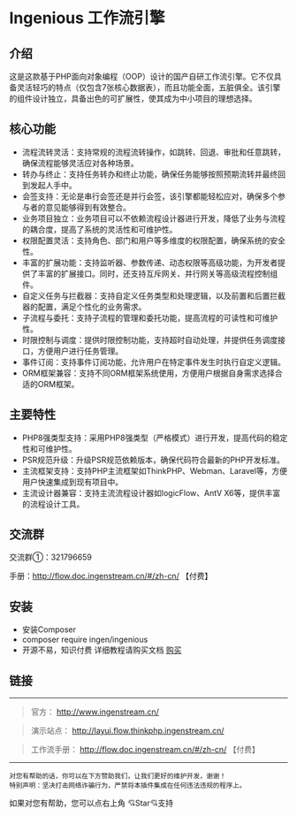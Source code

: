 # Ingenious 工作流引擎


## 介绍
这是这款基于PHP面向对象编程（OOP）设计的国产自研工作流引擎。它不仅具备灵活轻巧的特点（仅包含7张核心数据表），而且功能全面，五脏俱全。该引擎的组件设计独立，具备出色的可扩展性，使其成为中小项目的理想选择。

## 核心功能

- 流程流转灵活：支持常规的流程流转操作，如跳转、回退、审批和任意跳转，确保流程能够灵活应对各种场景。
- 转办与终止：支持任务转办和终止功能，确保任务能够按照预期流转并最终回到发起人手中。
- 会签支持：无论是串行会签还是并行会签，该引擎都能轻松应对，确保多个参与者的意见能够得到有效整合。
- 业务项目独立：业务项目可以不依赖流程设计器进行开发，降低了业务与流程的耦合度，提高了系统的灵活性和可维护性。
- 权限配置灵活：支持角色、部门和用户等多维度的权限配置，确保系统的安全性。
- 丰富的扩展功能：支持监听器、参数传递、动态权限等高级功能，为开发者提供了丰富的扩展接口。同时，还支持互斥网关、并行网关等高级流程控制组件。
- 自定义任务与拦截器：支持自定义任务类型和处理逻辑，以及前置和后置拦截器的配置，满足个性化的业务需求。
- 子流程与委托：支持子流程的管理和委托功能，提高流程的可读性和可维护性。
- 时限控制与调度：提供时限控制功能，支持超时自动处理，并提供任务调度接口，方便用户进行任务管理。
- 事件订阅：支持事件订阅功能，允许用户在特定事件发生时执行自定义逻辑。
- ORM框架兼容：支持不同ORM框架系统使用，方便用户根据自身需求选择合适的ORM框架。

## 主要特性


- PHP8强类型支持：采用PHP8强类型（严格模式）进行开发，提高代码的稳定性和可维护性。
- PSR规范升级：升级PSR规范依赖版本，确保代码符合最新的PHP开发标准。
- 主流框架支持：支持PHP主流框架如ThinkPHP、Webman、Laravel等，方便用户快速集成到现有项目中。
- 主流设计器兼容：支持主流流程设计器如logicFlow、AntV X6等，提供丰富的流程设计工具。





## 交流群

交流群①：321796659

手册：http://flow.doc.ingenstream.cn/#/zh-cn/  【付费】





##  安装
*  安装Composer
*  composer require ingen/ingenious
*  开源不易，知识付费  详细教程请购买文档 [购买](https://pc.fenchuan8.com/#/index?forum=69121&yqm=M9RJ)





##  链接

---

> 官方：
http://www.ingenstream.cn/

> 演示站点：
http://layui.flow.thinkphp.ingenstream.cn/

> 工作流手册：
http://flow.doc.ingenstream.cn/#/zh-cn/  【付费】

---


~~~
对您有帮助的话，你可以在下方赞助我们，让我们更好的维护开发，谢谢！
特别声明：坚决打击网络诈骗行为，严禁将本插件集成在任何违法违规的程序上。
~~~

如果对您有帮助，您可以点右上角 💘Star💘支持
